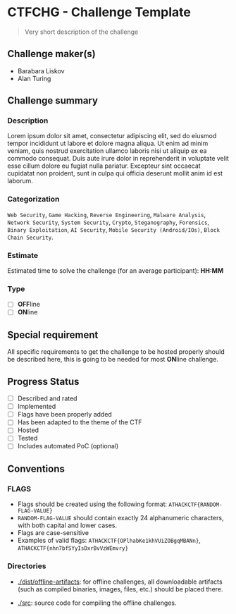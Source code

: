 # CTFCHG - Challenge Template

> Very short description of the challenge

## Challenge maker(s)

- Barabara Liskov
- Alan Turing

## Challenge summary

### Description

Lorem ipsum dolor sit amet, consectetur adipiscing elit, sed do eiusmod tempor incididunt ut labore et dolore magna
aliqua. Ut enim ad minim veniam, quis nostrud exercitation ullamco laboris nisi ut aliquip ex ea commodo consequat.
Duis aute irure dolor in reprehenderit in voluptate velit esse cillum dolore eu fugiat nulla pariatur.
Excepteur sint occaecat cupidatat non proident, sunt in culpa qui officia deserunt mollit anim id est laborum.

### Categorization

`Web Security`, `Game Hacking`, `Reverse Engineering`, `Malware Analysis`, `Network Security`, `System Security`,
`Crypto`, `Steganography`, `Forensics`, `Binary Exploitation`, `AI Security`, `Mobile Security (Android/IOs)`,
`Block Chain Security`.

### Estimate

Estimated time to solve the challenge (for an average participant): **HH:MM**

### Type

- [ ] **OFF**line
- [ ] **ON**line

## Special requirement

All specific requirements to get the challenge to be hosted properly should be described here, this is going
to be needed for most **ON**line challenge.

## Progress Status

- [ ] Described and rated
- [ ] Implemented
- [ ] Flags have been properly added
- [ ] Has been adapted to the theme of the CTF
- [ ] Hosted
- [ ] Tested
- [ ] Includes automated PoC (optional)

## Conventions

### FLAGS

- Flags should be created using the following format: `ATHACKCTF{RANDOM-FLAG-VALUE}`
- `RANDOM-FLAG-VALUE` should contain exactly 24 alphanumeric characters, with both capital and lower cases.
- Flags are case-sensitive
- Examples of valid flags: `ATHACKCTF{OPlhabKe1khVUiZOBgqMBANn}`, `ATHACKCTF{nhn7bfSYyIsDxrBvVzWEmvry}`

### Directories

- [./dist/offline-artifacts](./dist/offline-artifacts): for offline challenges, all downloadable artifacts (such as
  compiled binaries, images, files, etc.) should be placed there.

- [./src](./src): source code for compiling the offline challenges.


